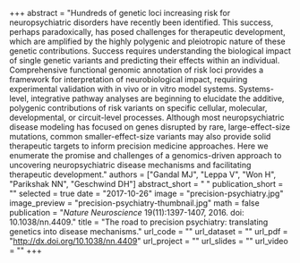 +++
abstract = "Hundreds of genetic loci increasing risk for neuropsychiatric disorders have recently been identified. This success, perhaps paradoxically, has posed challenges for therapeutic development, which are amplified by the highly polygenic and pleiotropic nature of these genetic contributions. Success requires understanding the biological impact of single genetic variants and predicting their effects within an individual. Comprehensive functional genomic annotation of risk loci provides a framework for interpretation of neurobiological impact, requiring experimental validation with in vivo or in vitro model systems. Systems-level, integrative pathway analyses are beginning to elucidate the additive, polygenic contributions of risk variants on specific cellular, molecular, developmental, or circuit-level processes. Although most neuropsychiatric disease modeling has focused on genes disrupted by rare, large-effect-size mutations, common smaller-effect-size variants may also provide solid therapeutic targets to inform precision medicine approaches. Here we enumerate the promise and challenges of a genomics-driven approach to uncovering neuropsychiatric disease mechanisms and facilitating therapeutic development."
authors = ["Gandal MJ", "Leppa V", "Won H", "Parikshak NN", "Geschwind DH"]
abstract_short = " "
publication_short = ""
selected = true
date = "2017-10-26"
image = "precision-psychiatry.jpg"
image_preview = "precision-psychiatry-thumbnail.jpg"
math = false
publication = "*Nature Neuroscience* 19(11):1397-1407, 2016. doi: 10.1038/nn.4409."
title = "The road to precision psychiatry: translating genetics into disease mechanisms."
url_code = ""
url_dataset = ""
url_pdf = "http://dx.doi.org/10.1038/nn.4409"
url_project = ""
url_slides = ""
url_video = ""
+++
